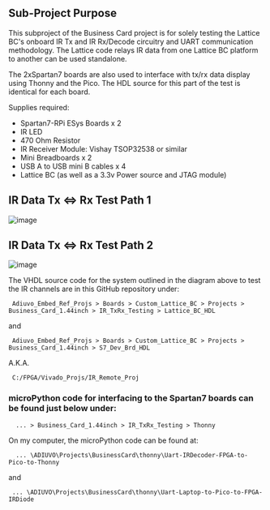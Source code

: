 ## Sub-Project Purpose

This subproject of the Business Card project is for solely testing the Lattice BC's onboard IR Tx and IR Rx/Decode circuitry and UART communication methodology. The Lattice code relays IR data from one Lattice BC platform to another can be used standalone.

The 2xSpartan7 boards are also used to interface with tx/rx data display using Thonny and the Pico. The HDL source for this part of the test is identical for each board.

Supplies required:
- Spartan7-RPi ESys Boards x 2
- IR LED
- 470 Ohm Resistor
- IR Receiver Module: Vishay TSOP32538 or similar
- Mini Breadboards x 2
- USB A to USB mini B cables x 4
- Lattice BC (as well as a 3.3v Power source and JTAG module)


## IR Data Tx <=> Rx Test Path 1 

![image](https://github.com/user-attachments/assets/d80cdd42-090a-433d-bfda-2fa3f947fcfb)


## IR Data Tx <=> Rx Test Path 2

![image](https://github.com/user-attachments/assets/230d81a9-3377-43db-b605-c305c8e7f0a2)

The VHDL source code for the system outlined in the diagram above to test the IR channels are in this GitHub repository under:

     Adiuvo_Embed_Ref_Projs > Boards > Custom_Lattice_BC > Projects > Business_Card_1.44inch > IR_TxRx_Testing > Lattice_BC_HDL

and 

     Adiuvo_Embed_Ref_Projs > Boards > Custom_Lattice_BC > Projects > Business_Card_1.44inch > S7_Dev_Brd_HDL

A.K.A. 

     C:/FPGA/Vivado_Projs/IR_Remote_Proj


### microPython code for interfacing to the Spartan7 boards can be found just below under:

      ... > Business_Card_1.44inch > IR_TxRx_Testing > Thonny

On my computer, the microPython code can be found at:

      ... \ADIUVO\Projects\BusinessCard\thonny\Uart-IRDecoder-FPGA-to-Pico-to-Thonny

and

     ... \ADIUVO\Projects\BusinessCard\thonny\Uart-Laptop-to-Pico-to-FPGA-IRDiode
     

